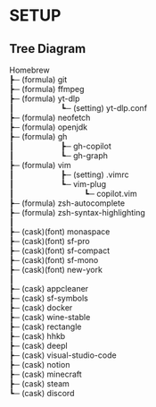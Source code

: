 # SETUP

## Tree Diagram

Homebrew<br>
 ┣─ (formula) git<br>
 ┣─ (formula) ffmpeg<br>
 ┣─ (formula) yt-dlp<br>
 ┃&ensp;&ensp;&ensp;&ensp;&ensp;&ensp;&ensp;&ensp;&ensp;&ensp;&ensp;&ensp;┗─ (setting) yt-dlp.conf<br>
 ┣─ (formula) neofetch<br>
 ┣─ (formula) openjdk<br>
 ┣─ (formula) gh<br>
 ┃&ensp;&ensp;&ensp;&ensp;&ensp;&ensp;&ensp;&ensp;&ensp;&ensp;&ensp;&ensp;┣─ gh-copilot<br>
 ┃&ensp;&ensp;&ensp;&ensp;&ensp;&ensp;&ensp;&ensp;&ensp;&ensp;&ensp;&ensp;┗─ gh-graph<br>
 ┣─ (formula) vim<br>
 ┃&ensp;&ensp;&ensp;&ensp;&ensp;&ensp;&ensp;&ensp;&ensp;&ensp;&ensp;&ensp;┣─ (setting) .vimrc<br>
 ┃&ensp;&ensp;&ensp;&ensp;&ensp;&ensp;&ensp;&ensp;&ensp;&ensp;&ensp;&ensp;┗─ vim-plug<br>
 ┃&ensp;&ensp;&ensp;&ensp;&ensp;&ensp;&ensp;&ensp;&ensp;&ensp;&ensp;&ensp;&ensp;&ensp;&ensp;&ensp;&ensp;&ensp;┗─ copilot.vim<br>
 ┣─ (formula) zsh-autocomplete<br>
 ┣─ (formula) zsh-syntax-highlighting<br>
 ┃<br>
 ┣─ (cask)(font) monaspace<br>
 ┣─ (cask)(font) sf-pro<br>
 ┣─ (cask)(font) sf-compact<br>
 ┣─ (cask)(font) sf-mono<br>
 ┣─ (cask)(font) new-york<br>
 ┃<br>
 ┣─ (cask) appcleaner<br>
 ┣─ (cask) sf-symbols<br>
 ┣─ (cask) docker<br>
 ┣─ (cask) wine-stable<br>
 ┣─ (cask) rectangle<br>
 ┣─ (cask) hhkb<br>
 ┣─ (cask) deepl<br>
 ┣─ (cask) visual-studio-code<br>
 ┣─ (cask) notion<br>
 ┣─ (cask) minecraft<br>
 ┣─ (cask) steam<br>
 ┗─ (cask) discord<br>
